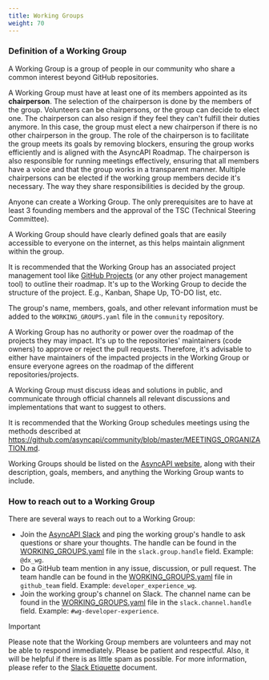 ```yaml
---
title: Working Groups
weight: 70
---
```


### Definition of a Working Group

A Working Group is a group of people in our community who share a common interest beyond GitHub repositories.

A Working Group must have at least one of its members appointed as its **chairperson**.
The selection of the chairperson is done by the members of the group. Volunteers can be chairpersons, or the group can decide to elect one. The chairperson can also resign if they feel they can't fulfill their duties anymore. In this case, the group must elect a new chairperson if there is no other chairperson in the group.
The role of the chairperson is to facilitate the group meets its goals by removing blockers, ensuring the group works efficiently and is aligned with the AsyncAPI Roadmap. The chairperson is also responsible for running meetings effectively, ensuring that all members have a voice and that the group works in a transparent manner.
Multiple chairpersons can be elected if the working group members decide it's necessary. The way they share responsibilities is decided by the group.

Anyone can create a Working Group. The only prerequisites are to have at least 3 founding members and the approval of the TSC (Technical Steering Committee).

A Working Group should have clearly defined goals that are easily accessible to everyone on the internet, as this helps maintain alignment within the group.

It is recommended that the Working Group has an associated project management tool like [GitHub Projects](https://docs.github.com/en/issues/planning-and-tracking-with-projects/creating-projects/creating-a-project) (or any other project management tool) to outline their roadmap. It's up to the Working Group to decide the structure of the project. E.g., Kanban, Shape Up, TO-DO list, etc.

The group's name, members, goals, and other relevant information must be added to the `WORKING_GROUPS.yaml` file in the `community` repository.

A Working Group has no authority or power over the roadmap of the projects they may impact. It's up to the repositories' maintainers (code owners) to approve or reject the pull requests. Therefore, it's advisable to either have maintainers of the impacted projects in the Working Group or ensure everyone agrees on the roadmap of the different repositories/projects.

A Working Group must discuss ideas and solutions in public, and communicate through official channels all relevant discussions and implementations that want to suggest to others.

It is recommended that the Working Group schedules meetings using the methods described at https://github.com/asyncapi/community/blob/master/MEETINGS_ORGANIZATION.md.

Working Groups should be listed on the [AsyncAPI website](https://www.asyncapi.com), along with their description, goals, members, and anything the Working Group wants to include.

### How to reach out to a Working Group

There are several ways to reach out to a Working Group:

- Join the [AsyncAPI Slack](https://www.asyncapi.com/slack-invite) and ping the working group's handle to ask questions or share your thoughts. The handle can be found in the [WORKING_GROUPS.yaml](../../WORKING_GROUPS.yaml) file in the `slack.group.handle` field. Example: `@dx_wg`.
- Do a GitHub team mention in any issue, discussion, or pull request. The team handle can be found in the [WORKING_GROUPS.yaml](../../WORKING_GROUPS.yaml) file in `github_team` field. Example: `developer_experience_wg`.
- Join the working group's channel on Slack. The channel name can be found in the [WORKING_GROUPS.yaml](../../WORKING_GROUPS.yaml) file in the `slack.channel.handle` field. Example: `#wg-developer-experience`.

> [!IMPORTANT]
> Please note that the Working Group members are volunteers and may not be able to respond immediately. Please be patient and respectful. Also, it will be helpful if there is as little spam as possible. For more information, please refer to the [Slack Etiquette](../060-meetings-and-communication/slack-etiquette.md) document.